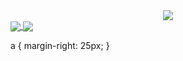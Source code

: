 

<div align="center">
<img src="https://media4.giphy.com/media/pg5IBLw1nHKANuVRlF/200w.webp"></img>
</div>

<!-- <div>
[![Anurag's GitHub stats](https://github-readme-stats.vercel.app/api?username=zqadiri)](https://github.com/anuraghazra/github-readme-stats&theme=dark)
[![Top Langs](https://github-readme-stats.vercel.app/api/top-langs/?username=zqadiri&layout=compact)](https://github.com/anuraghazra/github-readme-stats)
</div> -->

<a href="https://github.com/anuraghazra/github-readme-stats">
  <img align="center" src="https://github-readme-stats.vercel.app/api/top-langs/?username=zqadiri&layout=compact&theme=dark&show_icons=true" />
</a>
<a href="https://github.com/anuraghazra/convoychat">
  <img align="center" src="https://github-readme-stats.vercel.app/api?username=zqadiri&theme=dark&show_icons=true&title_color=tomato" />
</a>

a {
  margin-right: 25px;
}
